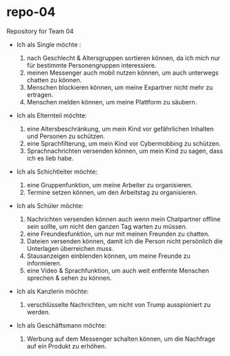 # repo-04
Repository for Team 04

* Ich als Single möchte :
    
    1. nach Geschlecht & Altersgruppen sortieren können, da ich mich nur für bestimmte Personengruppen interessiere.
    2. meinen Messenger auch mobil nutzen können, um auch unterwegs chatten zu können.
    3. Menschen blockieren können, um meine Expartner nicht mehr zu ertragen.
    4. Menschen melden können, um meine Plattform zu säubern.
    
* Ich als Elternteil möchte:

    1. eine Altersbeschränkung, um mein Kind vor gefährlichen Inhalten und Personen zu schützen.
    2. eine Sprachfilterung, um mein Kind vor Cybermobbing zu schützen.
    3. Sprachnachrichten versenden können, um mein Kind zu sagen, dass ich es lieb habe.
    
* Ich als Schichtleiter möchte:

    1. eine Gruppenfunktion, um meine Arbeiter zu organisieren.
    2. Termine setzen können, um den Arbeitstag zu organisieren.
    
* Ich als Schüler möchte:

    1. Nachrichten versenden können auch wenn mein Chatpartner offline sein sollte, um nicht den ganzen Tag warten zu müssen.
    2. eine Freundesfunktion, um nur mit meinen Freunden zu chatten.
    3. Dateien versenden können, damit ich die Person nicht persönlich die Unterlagen überreichen muss.
    4. Stausanzeigen einblenden können, um meine Freunde zu informieren.
    5. eine Video & Sprachfunktion, um auch weit entfernte Menschen sprechen & sehen zu können.
    
* Ich als Kanzlerin möchte:

    1. verschlüsselte Nachrichten, um nicht von Trump ausspioniert zu werden.
    
* Ich als Geschäftsmann möchte:

    1. Werbung auf dem Messenger schalten können, um die Nachfrage auf ein Produkt zu erhöhen.
